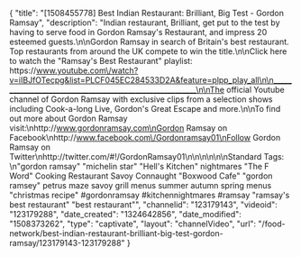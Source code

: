 {
    "title": "[1508455778] Best Indian Restaurant: Brilliant, Big Test - Gordon Ramsay",
    "description": "Indian restaurant, Brilliant, get put to the test by having to serve food in Gordon Ramsay's Restaurant, and impress 20 esteemed guests.\n\nGordon Ramsay in search of Britain's best restaurant. Top restaurants from around the UK compete to win the title.\n\nClick here to watch the \"Ramsay's Best Restaurant\" playlist: https:\/\/www.youtube.com\/watch?v=iIBJfOTecpg&list=PLCF045EC284533D2A&feature=plpp_play_all\n\n_________________________________________________________\n\nThe official Youtube channel of Gordon Ramsay with exclusive clips from a selection shows including Cook-a-long Live, Gordon's Great Escape and more.\n\nTo find out more about Gordon Ramsay visit:\nhttp:\/\/www.gordonramsay.com\nGordon Ramsay on Facebook\nhttp:\/\/www.facebook.com\/Gordonramsay01\nFollow Gordon Ramsay on Twitter\nhttp:\/\/twitter.com\/#!\/GordonRamsay01\n\n\n\n\n\nStandard Tags: \n\"gordon ramsay\" \"michelin star\" \"Hell's Kitchen\" nightmares \"The F Word\" Cooking Restaurant Savoy Connaught \"Boxwood Cafe\" \"gordon ramsey\" petrus maze savoy grill menus summer autumn spring menus \"christmas recipe\" #gordonramsay #kitchennightmares #ramsay \"ramsay's best restaurant\" \"best restaurant\"",
    "channelid": "123179143",
    "videoid": "123179288",
    "date_created": "1324642856",
    "date_modified": "1508373262",
    "type": "captivate",
    "layout": "channelVideo",
    "url": "\/food-network\/best-indian-restaurant-brilliant-big-test-gordon-ramsay\/123179143-123179288"
}